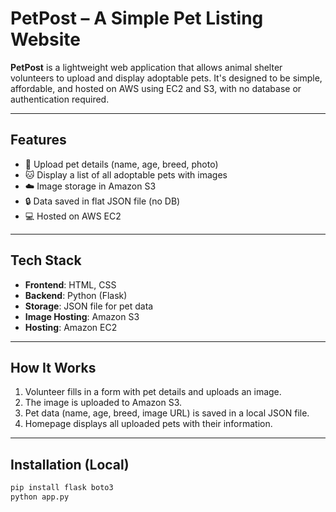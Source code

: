 # PetPost – A Simple Pet Listing Website

**PetPost** is a lightweight web application that allows animal shelter volunteers to upload and display adoptable pets. It's designed to be simple, affordable, and hosted on AWS using EC2 and S3, with no database or authentication required.

---

## Features

- 🐶 Upload pet details (name, age, breed, photo)
- 🐱 Display a list of all adoptable pets with images
- ☁️ Image storage in Amazon S3
- 🔒 Data saved in flat JSON file (no DB)
- 💻 Hosted on AWS EC2

---

## Tech Stack

- **Frontend**: HTML, CSS
- **Backend**: Python (Flask)
- **Storage**: JSON file for pet data
- **Image Hosting**: Amazon S3
- **Hosting**: Amazon EC2

---

## How It Works

1. Volunteer fills in a form with pet details and uploads an image.
2. The image is uploaded to Amazon S3.
3. Pet data (name, age, breed, image URL) is saved in a local JSON file.
4. Homepage displays all uploaded pets with their information.

---

## Installation (Local)

```bash
pip install flask boto3
python app.py